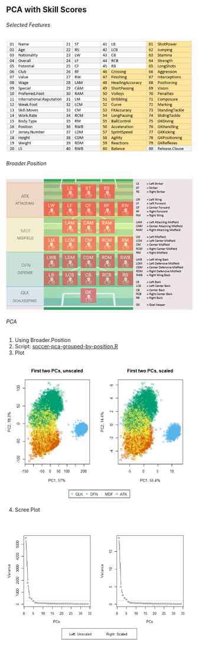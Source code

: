 ## PCA with Skill Scores

###### Selected Features  
  
![highlight_feature_usage.png](highlight_feature_usage.png)

###### Broader.Position  
  
![Broader.Position.png](Broader.Position.png)

###### PCA  
1. Using Broader.Position
2. Script: [soccer-pca-grouped-by-position.R](../code/soccer-pca-grouped-by-position.R)  
3. Plot  
  
![pca_skill_scores.png](pca_skill_scores.png)
  
4. Scree Plot  
  
![pca_skill_scores_scree_plot.png](pca_skill_scores_scree_plot.png)  